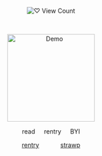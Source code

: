 <p align="center">
  <img src="https://hits.seeyoufarm.com/api/count/incr/badge.svg?url=https%3A%2F%2Fgithub.com%2Fcipherites&count_bg=%23EB253B&title_bg=%232C2C2C&icon=heart.svg&icon_color=%23FFFFFF&title=%E2%99%A1&edge_flat=true" alt="♡ View Count"/>
</p>
⠀


<p align="center">
</a>
  <img src="https://cdn.discordapp.com/attachments/1062717625764950068/1433334773496938596/Untitled1625_20251030140029.png?ex=69045088&is=6902ff08&hm=248a845108a654709560dcb1fcbda1b447e5e3bf6e04217820782c840ad0f504&" alt="Demo" width="200">
</a>

<p align="center"> read⠀⠀rentry⠀⠀BYI
<p align="center">
  <a href="https://rentry.co/cipherites">rentry</a> ⠀⠀⠀⠀
  <a href="https://cipherites.straw.page/">strawp</a>
</p>
⠀
